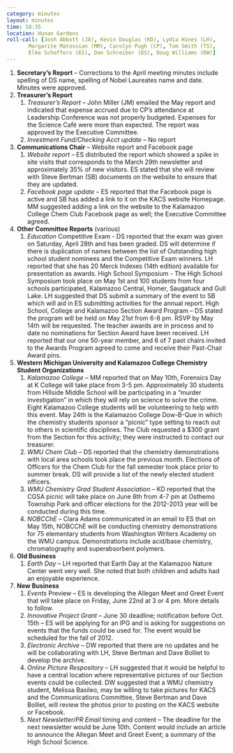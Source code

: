 ```yaml
---
category: minutes
layout: minutes
time: 18:35
location: Hunan Gardens
roll-call: [Josh Abbott (JA), Kevin Douglas (KD), Lydia Hines (LH),
	   Margarite Matossian (MM), Carolyn Pugh (CP), Tom Smith (TS),
	   Elke Schoffers (ES), Don Schreiber (DS), Doug Williams (DW)]
---
```


1. **Secretary’s Report** – Corrections to the April meeting minutes include spelling of DS name, spelling of Nobel Laureates name and date. Minutes were approved.
2. **Treasurer’s Report**
   1. *Treasurer’s Report* – John Miller (JM) emailed the May report and indicated that expense accrued due to CP’s attendance at Leadership Conference was not properly budgeted. Expenses for the Science Café were more than expected. The report was approved by the Executive Committee.
   2. *Investment Fund/Checking Acct update* – No report
3. **Communications Chair** – Website report and Facebook page
   1. *Website report* – ES distributed the report which showed a spike in site visits that corresponds to the March 29th newsletter and approximately 35% of new visitors. ES stated that she will review with Steve Bertman (SB) documents on the website to ensure that they are updated.
   2. *Facebook page update* – ES reported that the Facebook page is active and SB has added a link to it on the KACS website Homepage. MM suggested adding a link on the website to the Kalamazoo College Chem Club Facebook page as well; the Executive Committee agreed.
4. **Other Committee Reports** (various)
   1. *Education* Competitive Exam - DS reported that the exam was given on Saturday, April 28th and has been graded. DS will determine if there is duplication of names between the list of Outstanding high school student nominees and the Competitive Exam winners. LH reported that she has 20 Merck Indexes (14th edition) available for presentation as awards. High School Symposium - The High School Symposium took place on May 1st and 100 students from four schools participated, Kalamazoo Central, Homer, Saugatuck and Gull Lake. LH suggested that DS submit a summary of the event to SB which will aid in ES submitting activities for the annual report. High School, College and Kalamazoo Section Award Program – DS stated the program will be held on May 21st from 6-8 pm. RSVP by May 14th will be requested. The teacher awards are in process and to date no nominations for Section Award have been received. LH reported that our one 50-year member, and 6 of 7 past chairs invited to the Awards Program agreed to come and receive their Past-Chair Award pins.
5. **Western Michigan University and Kalamazoo College Chemistry Student Organizations**
   1. *Kalamazoo College* – MM reported that on May 10th, Forensics Day at K College will take place from 3-5 pm. Approximately 30 students from Hillside Middle School will be participating in a “murder investigation” in which they will rely on science to solve the crime. Eight Kalamazoo College students will be volunteering to help with this event. May 24th is the Kalamazoo College Dow-B-Que in which the chemistry students sponsor a “picnic” type setting to reach out to others in scientific disciplines. The Club requested a $300 grant from the Section for this activity; they were instructed to contact our treasurer.
   2. *WMU Chem Club* – DS reported that the chemistry demonstrations with local area schools took place the previous month. Elections of Officers for the Chem Club for the fall semester took place prior to summer break. DS will provide a list of the newly elected student officers.
   3. *WMU Chemistry Grad Student Association* – KD reported that the CGSA picnic will take place on June 8th from 4-7 pm at Osthemo Township Park and officer elections for the 2012-2013 year will be conducted during this time.
   4. *NOBCChE* – Clara Adams communicated in an email to ES that on May 15th, NOBCChE will be conducting chemistry demonstrations for 75 elementary students from Washington Writers Academy on the WMU campus. Demonstrations include acid/base chemistry, chromatography and superabsorbent polymers.
6. **Old Business**
   1. *Earth Day* – LH reported that Earth Day at the Kalamazoo Nature Center went very well. She noted that both children and adults had an enjoyable experience.
7. **New Business**
   1. *Events* Preview – ES is developing the Allegan Meet and Greet Event that will take place on Friday, June 22nd at 3 or 4 pm. More details to follow.
   2. *Innovative Project Grant* – June 30 deadline; notification before Oct. 15th – ES will be applying for an IPG and is asking for suggestions on events that the funds could be used for. The event would be scheduled for the fall of 2012.
   3. *Electronic Archive* – DW reported that there are no updates and he will be collaborating with LH, Steve Bertman and Dave Bolliet to develop the archive.
   4. *Online Picture Respository* – LH suggested that it would be helpful to have a central location where representative pictures of our Section events could be collected. DW suggested that a WMU chemistry student, Melissa Basileo, may be willing to take pictures for KACS and the Communications Committee, Steve Bertman and Dave Bolliet, will review the photos prior to posting on the KACS website or Facebook.
   5. *Next Newsletter/PR Email* timing and content – The deadline for the next newsletter would be June 10th. Content would include an article to announce the Allegan Meet and Greet Event; a summary of the High School Science.
